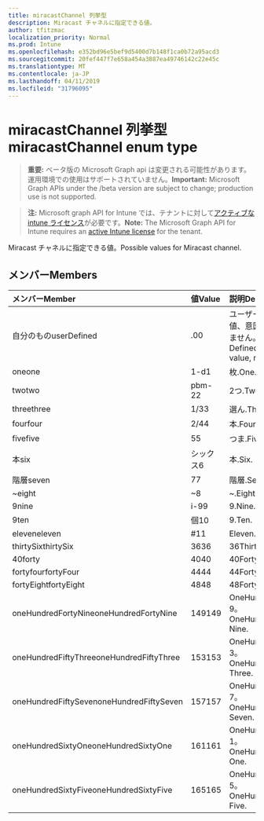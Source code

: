 ```yaml
---
title: miracastChannel 列挙型
description: Miracast チャネルに指定できる値。
author: tfitzmac
localization_priority: Normal
ms.prod: Intune
ms.openlocfilehash: e352bd96e5bef9d5400d7b148f1ca0b72a95acd3
ms.sourcegitcommit: 20fef447f7e658a454a3887ea49746142c22e45c
ms.translationtype: MT
ms.contentlocale: ja-JP
ms.lasthandoff: 04/11/2019
ms.locfileid: "31796095"
---
```

# <a name="miracastchannel-enum-type"></a><span data-ttu-id="b5575-103">miracastChannel 列挙型</span><span class="sxs-lookup"><span data-stu-id="b5575-103">miracastChannel enum type</span></span>

> <span data-ttu-id="b5575-104">**重要:** ベータ版の Microsoft Graph api は変更される可能性があります。運用環境での使用はサポートされていません。</span><span class="sxs-lookup"><span data-stu-id="b5575-104">**Important:** Microsoft Graph APIs under the /beta version are subject to change; production use is not supported.</span></span>

> <span data-ttu-id="b5575-105">**注:** Microsoft graph API for Intune では、テナントに対して[アクティブな intune ライセンス](https://go.microsoft.com/fwlink/?linkid=839381)が必要です。</span><span class="sxs-lookup"><span data-stu-id="b5575-105">**Note:** The Microsoft Graph API for Intune requires an [active Intune license](https://go.microsoft.com/fwlink/?linkid=839381) for the tenant.</span></span>

<span data-ttu-id="b5575-106">Miracast チャネルに指定できる値。</span><span class="sxs-lookup"><span data-stu-id="b5575-106">Possible values for Miracast channel.</span></span>

## <a name="members"></a><span data-ttu-id="b5575-107">メンバー</span><span class="sxs-lookup"><span data-stu-id="b5575-107">Members</span></span>
|<span data-ttu-id="b5575-108">メンバー</span><span class="sxs-lookup"><span data-stu-id="b5575-108">Member</span></span>|<span data-ttu-id="b5575-109">値</span><span class="sxs-lookup"><span data-stu-id="b5575-109">Value</span></span>|<span data-ttu-id="b5575-110">説明</span><span class="sxs-lookup"><span data-stu-id="b5575-110">Description</span></span>|
|:---|:---|:---|
|<span data-ttu-id="b5575-111">自分のもの</span><span class="sxs-lookup"><span data-stu-id="b5575-111">userDefined</span></span>|<span data-ttu-id="b5575-112">.0</span><span class="sxs-lookup"><span data-stu-id="b5575-112">0</span></span>|<span data-ttu-id="b5575-113">ユーザー定義、既定値、意図的ではありません。</span><span class="sxs-lookup"><span data-stu-id="b5575-113">User Defined, default value, no intent.</span></span>|
|<span data-ttu-id="b5575-114">one</span><span class="sxs-lookup"><span data-stu-id="b5575-114">one</span></span>|<span data-ttu-id="b5575-115">1-d</span><span class="sxs-lookup"><span data-stu-id="b5575-115">1</span></span>|<span data-ttu-id="b5575-116">枚.</span><span class="sxs-lookup"><span data-stu-id="b5575-116">One.</span></span>|
|<span data-ttu-id="b5575-117">two</span><span class="sxs-lookup"><span data-stu-id="b5575-117">two</span></span>|<span data-ttu-id="b5575-118">pbm-2</span><span class="sxs-lookup"><span data-stu-id="b5575-118">2</span></span>|<span data-ttu-id="b5575-119">2つ.</span><span class="sxs-lookup"><span data-stu-id="b5575-119">Two.</span></span>|
|<span data-ttu-id="b5575-120">three</span><span class="sxs-lookup"><span data-stu-id="b5575-120">three</span></span>|<span data-ttu-id="b5575-121">1/3</span><span class="sxs-lookup"><span data-stu-id="b5575-121">3</span></span>|<span data-ttu-id="b5575-122">選ん.</span><span class="sxs-lookup"><span data-stu-id="b5575-122">Three.</span></span>|
|<span data-ttu-id="b5575-123">four</span><span class="sxs-lookup"><span data-stu-id="b5575-123">four</span></span>|<span data-ttu-id="b5575-124">2/4</span><span class="sxs-lookup"><span data-stu-id="b5575-124">4</span></span>|<span data-ttu-id="b5575-125">本.</span><span class="sxs-lookup"><span data-stu-id="b5575-125">Four.</span></span>|
|<span data-ttu-id="b5575-126">five</span><span class="sxs-lookup"><span data-stu-id="b5575-126">five</span></span>|<span data-ttu-id="b5575-127">5</span><span class="sxs-lookup"><span data-stu-id="b5575-127">5</span></span>|<span data-ttu-id="b5575-128">つま.</span><span class="sxs-lookup"><span data-stu-id="b5575-128">Five.</span></span>|
|<span data-ttu-id="b5575-129">本</span><span class="sxs-lookup"><span data-stu-id="b5575-129">six</span></span>|<span data-ttu-id="b5575-130">シックス</span><span class="sxs-lookup"><span data-stu-id="b5575-130">6</span></span>|<span data-ttu-id="b5575-131">本.</span><span class="sxs-lookup"><span data-stu-id="b5575-131">Six.</span></span>|
|<span data-ttu-id="b5575-132">階層</span><span class="sxs-lookup"><span data-stu-id="b5575-132">seven</span></span>|<span data-ttu-id="b5575-133">7</span><span class="sxs-lookup"><span data-stu-id="b5575-133">7</span></span>|<span data-ttu-id="b5575-134">階層.</span><span class="sxs-lookup"><span data-stu-id="b5575-134">Seven.</span></span>|
|<span data-ttu-id="b5575-135">~</span><span class="sxs-lookup"><span data-stu-id="b5575-135">eight</span></span>|<span data-ttu-id="b5575-136">~</span><span class="sxs-lookup"><span data-stu-id="b5575-136">8</span></span>|<span data-ttu-id="b5575-137">~.</span><span class="sxs-lookup"><span data-stu-id="b5575-137">Eight.</span></span>|
|<span data-ttu-id="b5575-138">9</span><span class="sxs-lookup"><span data-stu-id="b5575-138">nine</span></span>|<span data-ttu-id="b5575-139">i-9</span><span class="sxs-lookup"><span data-stu-id="b5575-139">9</span></span>|<span data-ttu-id="b5575-140">9.</span><span class="sxs-lookup"><span data-stu-id="b5575-140">Nine.</span></span>|
|<span data-ttu-id="b5575-141">9</span><span class="sxs-lookup"><span data-stu-id="b5575-141">ten</span></span>|<span data-ttu-id="b5575-142">個</span><span class="sxs-lookup"><span data-stu-id="b5575-142">10</span></span>|<span data-ttu-id="b5575-143">9.</span><span class="sxs-lookup"><span data-stu-id="b5575-143">Ten.</span></span>|
|<span data-ttu-id="b5575-144">eleven</span><span class="sxs-lookup"><span data-stu-id="b5575-144">eleven</span></span>|<span data-ttu-id="b5575-145">#</span><span class="sxs-lookup"><span data-stu-id="b5575-145">11</span></span>|<span data-ttu-id="b5575-146">Eleven.</span><span class="sxs-lookup"><span data-stu-id="b5575-146">Eleven.</span></span>|
|<span data-ttu-id="b5575-147">thirtySix</span><span class="sxs-lookup"><span data-stu-id="b5575-147">thirtySix</span></span>|<span data-ttu-id="b5575-148">36</span><span class="sxs-lookup"><span data-stu-id="b5575-148">36</span></span>|<span data-ttu-id="b5575-149">36</span><span class="sxs-lookup"><span data-stu-id="b5575-149">Thirty-Six.</span></span>|
|<span data-ttu-id="b5575-150">40</span><span class="sxs-lookup"><span data-stu-id="b5575-150">forty</span></span>|<span data-ttu-id="b5575-151">40</span><span class="sxs-lookup"><span data-stu-id="b5575-151">40</span></span>|<span data-ttu-id="b5575-152">40</span><span class="sxs-lookup"><span data-stu-id="b5575-152">Forty.</span></span>|
|<span data-ttu-id="b5575-153">fortyfour</span><span class="sxs-lookup"><span data-stu-id="b5575-153">fortyFour</span></span>|<span data-ttu-id="b5575-154">44</span><span class="sxs-lookup"><span data-stu-id="b5575-154">44</span></span>|<span data-ttu-id="b5575-155">44</span><span class="sxs-lookup"><span data-stu-id="b5575-155">Forty-Four.</span></span>|
|<span data-ttu-id="b5575-156">fortyEight</span><span class="sxs-lookup"><span data-stu-id="b5575-156">fortyEight</span></span>|<span data-ttu-id="b5575-157">48</span><span class="sxs-lookup"><span data-stu-id="b5575-157">48</span></span>|<span data-ttu-id="b5575-158">48</span><span class="sxs-lookup"><span data-stu-id="b5575-158">Forty-Eight.</span></span>|
|<span data-ttu-id="b5575-159">oneHundredFortyNine</span><span class="sxs-lookup"><span data-stu-id="b5575-159">oneHundredFortyNine</span></span>|<span data-ttu-id="b5575-160">149</span><span class="sxs-lookup"><span data-stu-id="b5575-160">149</span></span>|<span data-ttu-id="b5575-161">OneHundredForty-9。</span><span class="sxs-lookup"><span data-stu-id="b5575-161">OneHundredForty-Nine.</span></span>|
|<span data-ttu-id="b5575-162">oneHundredFiftyThree</span><span class="sxs-lookup"><span data-stu-id="b5575-162">oneHundredFiftyThree</span></span>|<span data-ttu-id="b5575-163">153</span><span class="sxs-lookup"><span data-stu-id="b5575-163">153</span></span>|<span data-ttu-id="b5575-164">OneHundredFifty-3。</span><span class="sxs-lookup"><span data-stu-id="b5575-164">OneHundredFifty-Three.</span></span>|
|<span data-ttu-id="b5575-165">oneHundredFiftySeven</span><span class="sxs-lookup"><span data-stu-id="b5575-165">oneHundredFiftySeven</span></span>|<span data-ttu-id="b5575-166">157</span><span class="sxs-lookup"><span data-stu-id="b5575-166">157</span></span>|<span data-ttu-id="b5575-167">OneHundredFifty-7。</span><span class="sxs-lookup"><span data-stu-id="b5575-167">OneHundredFifty-Seven.</span></span>|
|<span data-ttu-id="b5575-168">oneHundredSixtyOne</span><span class="sxs-lookup"><span data-stu-id="b5575-168">oneHundredSixtyOne</span></span>|<span data-ttu-id="b5575-169">161</span><span class="sxs-lookup"><span data-stu-id="b5575-169">161</span></span>|<span data-ttu-id="b5575-170">OneHundredSixty-1。</span><span class="sxs-lookup"><span data-stu-id="b5575-170">OneHundredSixty-One.</span></span>|
|<span data-ttu-id="b5575-171">oneHundredSixtyFive</span><span class="sxs-lookup"><span data-stu-id="b5575-171">oneHundredSixtyFive</span></span>|<span data-ttu-id="b5575-172">165</span><span class="sxs-lookup"><span data-stu-id="b5575-172">165</span></span>|<span data-ttu-id="b5575-173">OneHundredSixty-5。</span><span class="sxs-lookup"><span data-stu-id="b5575-173">OneHundredSixty-Five.</span></span>|





